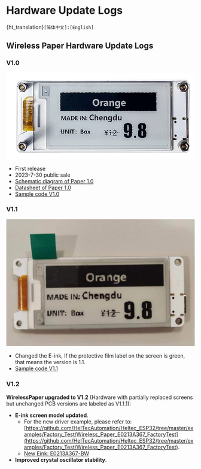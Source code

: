 # Hardware Update Logs
{ht_translation}`[简体中文]:[English]`

## Wireless Paper Hardware Update Logs

### V1.0
![](img/hardware_update_log/paper1.png)

- First release
- 2023-7-30 public sale
- [Schematic diagram of Paper 1.0](https://resource.heltec.cn/download/Wireless_Paper/Wireless_Paper_V0.4_Schematic_Diagram.pdf)
- [Datasheet of Paper 1.0](https://resource.heltec.cn/download/Wireless_Paper/Wireless-Paper.pdf)
- [Sample code V1.0](https://github.com/Heltec-Aaron-Lee/WiFi_Kit_series/tree/master/esp32/libraries/Heltec-Example/examples/E-INK/HT_lCMEN2R13EFC1)

### V1.1
![](img/hardware_update_log/paper2.jpg)

- Changed the E-ink, If the protective film label on the screen is green, that means the version is 1.1.
- [Sample code V1.1](https://github.com/Heltec-Aaron-Lee/WiFi_Kit_series/tree/master/esp32/libraries/Heltec-Example/examples/E-INK/QYEG0213RWS800_BWR)

### V1.2
**WirelessPaper upgraded to V1.2** (Hardware with partially replaced screens but unchanged PCB versions are labeled as V1.1.1):  
- **E-ink screen model updated**. 
    - For the new driver example, please refer to: [https://github.com/HelTecAutomation/Heltec_ESP32/tree/master/examples/Factory_Test/Wireless_Paper_E0213A367_FactoryTest](https://github.com/HelTecAutomation/Heltec_ESP32/tree/master/examples/Factory_Test/Wireless_Paper_E0213A367_FactoryTest).  
    - [New Eink: E0213A367-BW](https://resource.heltec.cn/download/Wireless_Paper/E-Ink%20Datasheet/V1.2-E0213A367-BW.pdf)
- **Improved crystal oscillator stability**.  